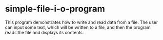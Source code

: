 # simple-file-i-o-program
This program demonstrates how to write and read data from a file. The user can input some text, which will be written to a file, and then the program reads the file and displays its contents.
